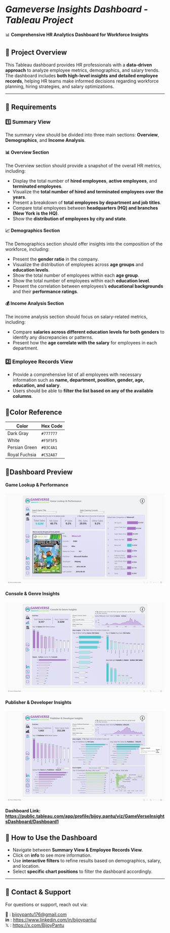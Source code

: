 # *Gameverse Insights Dashboard - Tableau Project*
📊 **Comprehensive HR Analytics Dashboard for Workforce Insights**  

## 📌 Project Overview
This Tableau dashboard provides HR professionals with a **data-driven approach** to analyze employee metrics, demographics, and salary trends. The dashboard includes **both high-level insights and detailed employee records**, helping HR teams make informed decisions regarding workforce planning, hiring strategies, and salary optimizations.  

---

## 📌 Requirements

### 1️⃣ Summary View
The summary view should be divided into three main sections: **Overview**, **Demographics**, and **Income Analysis**.

#### 📊 **Overview Section**
The Overview section should provide a snapshot of the overall HR metrics, including:
- Display the total number of **hired employees**, **active employees**, and **terminated employees**.  
- Visualize the **total number of hired and terminated employees over the years**.  
- Present a breakdown of **total employees by department and job titles**. 
- Compare total employees between **headquarters (HQ) and branches (New York is the HQ)**.
- Show the **distribution of employees by city and state**.  

#### 📈 **Demographics Section**
The Demographics section should offer insights into the composition of the workforce, including:
- Present the **gender ratio** in the company.  
- Visualize the distribution of employees across **age groups** and **education levels**.
- Show the total number of employees within each **age group**.
- Show the total number of employees within each **education level**.
- Present the correlation between employees’s **educational backgrounds** and their **performance ratings**.  

#### 💰 **Income Analysis Section**
The income analysis section should focus on salary-related metrics, including:
- Compare **salaries across different education levels for both genders** to identify any discrepancies or patterns.
- Present how the **age correlate with the salary** for employees in each department.

### 2️⃣ Employee Records View
- Provide a comprehensive list of all employees with necessary information such as **name, department, position, gender, age, education, and salary**.  
- Users should be able to **filter the list based on any of the available columns**.

## 📌Color Reference

| Color           | Hex Code  |
|---------------|----------|
| Dark Gray           | `#777777` |
| White          | `#F5F5F5` |
| Persian Green  | `#03C4A1` |
| Royal Fuchsia  | `#C52A87` |

## 📌Dashboard Preview
#### Game Lookup & Performance
![Dashboard 1](https://github.com/bijoypantu/GameVerse-Insights-Dashboard/blob/main/Icons%20&%20Images/Dashboard%201.png?raw=true)
#### Console & Genre Insights
![Dashboard 2](https://github.com/bijoypantu/GameVerse-Insights-Dashboard/blob/main/Icons%20&%20Images/Dashboard%202.png?raw=true)
#### Publisher & Developer Insights
![Dashboard 3](https://github.com/bijoypantu/GameVerse-Insights-Dashboard/blob/main/Icons%20&%20Images/Dashboard%203.png?raw=true)
#### Dashboard Link: https://public.tableau.com/app/profile/bijoy.pantu/viz/GameVerseInsightsDashboard/Dashboard1

## 📌 How to Use the Dashboard
- Navigate between **Summary View & Employee Records View**.
- Click on **info** to see more information.
- Use **interactive filters** to refine results based on demographics, salary, and location.
- Select **specific chart positions** to filter the dashboard accordingly.
---

## 📌 Contact & Support
For questions or support, reach out via:

📩 : bijoypantu176@gmail.com  
**in** : https://www.linkedin.com/in/bijoypantu/  
𝕏 : https://x.com/BijoyPantu
